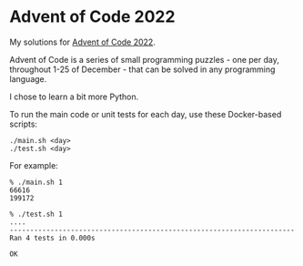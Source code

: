 # Advent of Code 2022

My solutions for [Advent of Code 2022](https://adventofcode.com/2022/).

Advent of Code is a series of small programming puzzles - one per day, throughout
1-25 of December - that can be solved in any programming language.

I chose to learn a bit more Python.

To run the main code or unit tests for each day, use these Docker-based scripts:

```
./main.sh <day>
./test.sh <day>
```

For example:

```
% ./main.sh 1
66616
199172

% ./test.sh 1
....
----------------------------------------------------------------------
Ran 4 tests in 0.000s

OK
```
